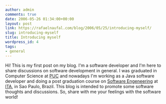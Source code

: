 ```yaml
---
author: admin
comments: true
date: 2006-05-26 01:34:00+00:00
layout: post
link: https://rafaelnaufal.com/blog/2006/05/25/introducing-myself/
slug: introducing-myself
title: Introducing myself
wordpress_id: 4
tags:
- general
---
```


Hi! This is my first post on my blog. I'm a software developer and I'm here to share discussions on software development in general. I was graduated in Computer Science at [PUC](http://www.pucsp.br/cce/) and nowadays I'm working as a Java software developer and doing a post graduation course on [ Software Engeneering](http://en.wikipedia.org/wiki/Software_engineering) at [ITA](http://www.ita.cta.br/), in Sao Paulo, Brazil. This blog is intended to promote some software thoughts and discussions. So, share with me your feelings with the software world!

